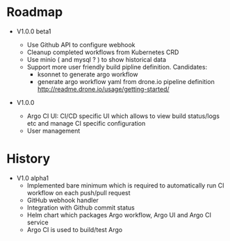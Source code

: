 # Roadmap

* V1.0.0 beta1
  * Use Github API to configure webhook
  * Cleanup completed workflows from Kubernetes CRD
  * Use minio ( and mysql ? ) to show historical data
  * Support more user friendly build pipline definition. Candidates:
    * ksonnet to generate argo workflow
    * generate argo workflow yaml from drone.io pipeline definition http://readme.drone.io/usage/getting-started/  

* V1.0.0
  * Argo CI UI: CI/CD specific UI which allows to view build status/logs etc and manage CI specific configuration
  * User management

# History

* V1.0 alpha1
  * Implemented bare minimum which is required to automatically run CI workflow on each push/pull request
  * GitHub webhook handler
  * Integration with Github commit status
  * Helm chart which packages Argo workflow, Argo UI and Argo CI service
  * Argo CI is used to build/test Argo
